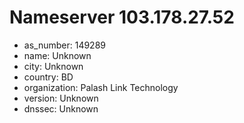 # Nameserver 103.178.27.52

* as_number: 149289
* name: Unknown
* city: Unknown
* country: BD
* organization: Palash Link Technology
* version: Unknown
* dnssec: Unknown
